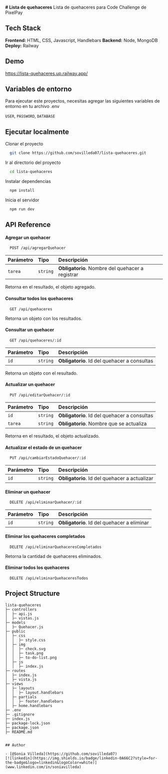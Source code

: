 **# Lista de quehaceres**
Lista de quehaceres para Code Challenge de PixelPay

## Tech Stack

**Frontend:** HTML, CSS, Javascript, Handlebars
**Backend:** Node, MongoDB
**Deploy:** Railway

## Demo

https://lista-quehaceres.up.railway.app/

## Variables de entorno

Para ejecutar este proyectos, necesitas agregar las siguientes variables de entorno en tu archivo .env

`USER`,
`PASSWORD`,
`DATABASE`

## Ejecutar localmente

Clonar el proyecto

```bash
  git clone https://github.com/sovilleda07/lista-quehaceres.git
```

Ir al directorio del proyecto

```bash
  cd lista-quehaceres
```

Instalar dependencias

```bash
  npm install
```

Inicia el servidor

```bash
  npm run dev
```

## API Reference

#### Agregar un quehacer
```http
  POST /api/agregarQuehacer
```
| Parámetro | Tipo     | Descripción                                      |
| :-------- | :------- | :----------------------------------------------- |
| `tarea`   | `string` | **Obligatorio**. Nombre del quehacer a registrar |

Retorna en el resultado, el objeto agregado.

#### Consultar todos los quehaceres
```http
  GET /api/quehaceres
```
Retorna un objeto con los resultados.

#### Consultar un quehacer
```http
  GET /api/quehaceres/:id
```
| Parámetro | Tipo     | Descripción                                  |
| :-------- | :------- | :------------------------------------------- |
| `id`      | `string` | **Obligatorio**. Id del quehacer a consultas |

Retorna un objeto con el resultado.

#### Actualizar un quehacer
```http
  PUT /api/editarQuehacer/:id
```
| Parámetro | Tipo     | Descripción                                  |
| :-------- | :------- | :------------------------------------------- |
| `id`      | `string` | **Obligatorio**. Id del quehacer a consultas |
| `tarea`   | `string` | **Obligatorio**. Nombre que se actualiza     |

Retorna en el resultado, el objeto actualizado.

#### Actualizar el estado de un quehacer
```http
  PUT /api/cambiarEstadoQuehacer/:id
```
| Parámetro | Tipo     | Descripción                                   |
| :-------- | :------- | :-------------------------------------------- |
| `id`      | `string` | **Obligatorio**. Id del quehacer a actualizar |

#### Eliminar un quehacer
```http
  DELETE /api/eliminarQuehacer/:id
```
| Parámetro | Tipo     | Descripción                                   |
| :-------- | :------- | :-------------------------------------------- |
| `id`      | `string` | **Obligatorio**. Id del quehacer a eliminar   |

#### Eliminar los quehaceres completados
```http
  DELETE /api/eliminarQuehaceresCompletados
```
Retorna la cantidad de quehaceres eliminados.

#### Eliminar todos los quehaceres
```http
  DELETE /api/eliminarQuehaceresTodos
```

## Project Structure
```
lista-quehaceres
├─ controllers
│  ├─ api.js
│  ├─ vistas.js
├─ models
│  ├─ Quehacer.js
├─ public
│  ├─ css
│  │  ├─ style.css
│  ├─ img
│  │  ├─ check.svg
│  │  ├─ task.png
│  │  ├─ to-do-list.png
│  ├─ js
│  │  ├─ index.js
├─ routes
│  ├─ index.js
│  ├─ vista.js
├─ views
│  ├─ layouts
│  │  ├─ layout.handlebars
│  ├─ partials
│  │  ├─ footer.handlebars
│  ├─ home.handlebars
├─ .env
├─ .gitignore
├─ index.js
├─ package-lock.json
├─ package.json
├─ README.md


## Author

- [@Sonia Villeda](https://github.com/sovilleda07)
[![linkedin](https://img.shields.io/badge/linkedin-0A66C2?style=for-the-badge&logo=linkedin&logoColor=white)](www.linkedin.com/in/soniavilleda)